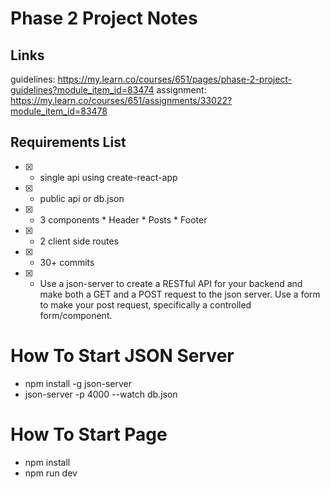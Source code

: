 # Phase 2 Project Notes

## Links
guidelines: https://my.learn.co/courses/651/pages/phase-2-project-guidelines?module_item_id=83474
assignment: https://my.learn.co/courses/651/assignments/33022?module_item_id=83478

## Requirements List
- [X] - single api using create-react-app
- [X] - public api or db.json
- [X] - 3 components
        * Header
        * Posts
        * Footer
- [X] - 2 client side routes
- [X] - 30+ commits
- [X] - Use a json-server to create a RESTful API for your backend and make both a GET and a POST request to the json server. Use a 
        form to make your post request, specifically a controlled form/component. 

# How To Start JSON Server
- npm install -g json-server
- json-server -p 4000 --watch db.json

# How To Start Page
- npm install
- npm run dev